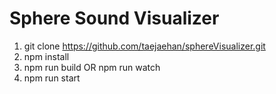 # Sphere Sound Visualizer


1. git clone https://github.com/taejaehan/sphereVisualizer.git
2. npm install
3. npm run build OR npm run watch
4. npm run start
